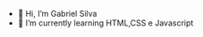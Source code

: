 - 👋 Hi, I’m Gabriel Silva
- 🌱 I’m currently learning HTML,CSS e Javascript


<!---
gabrielsilva-lab/gabrielsilva-lab is a ✨ special ✨ repository because its `README.md` (this file) appears on your GitHub profile.
You can click the Preview link to take a look at your changes.
--->
